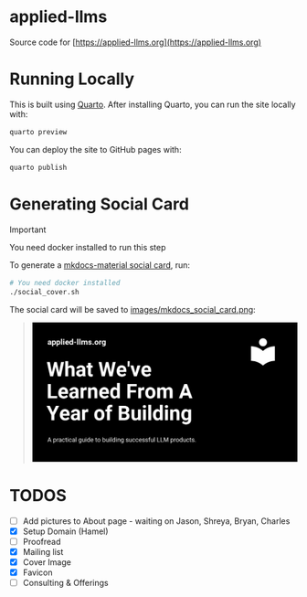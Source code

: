 # applied-llms
Source code for [https://applied-llms.org](https://applied-llms.org)

# Running Locally

This is built using [Quarto](https://quarto.org/).  After installing Quarto, you can run the site locally with:

```bash
quarto preview 
```

You can deploy the site to GitHub pages with:

```bash
quarto publish
```

# Generating Social Card

>[!Important]
> You need docker installed to run this step

To generate a [mkdocs-material social card](https://squidfunk.github.io/mkdocs-material/tutorials/social/basic/), run:

```bash
# You need docker installed
./social_cover.sh
```

The social card will be saved to [images/mkdocs_social_card.png](images/mkdocs_social_card.png):

> ![](images/mkdocs_social_card.png)


# TODOS

- [ ] Add pictures to About page - waiting on Jason, Shreya, Bryan, Charles
- [x] Setup Domain (Hamel)
- [ ] Proofread
- [x] Mailing list
- [x] Cover Image
- [x] Favicon
- [ ] Consulting & Offerings
